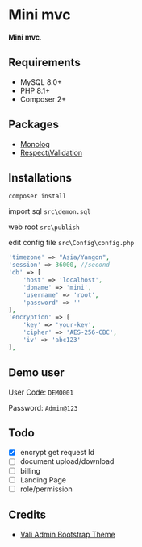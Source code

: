 
# Mini mvc
**Mini mvc**.
## Requirements
- MySQL 8.0+
- PHP 8.1+
- Composer 2+
## Packages
- [Monolog](https://github.com/Seldaek/monolog)
- [Respect\Validation](https://github.com/Respect/Validation)
## Installations
```shell
composer install
```
import sql `src\demon.sql`

web root `src\publish`

edit config file `src\Config\config.php`
```php  
'timezone' => "Asia/Yangon",
'session' => 36000, //second
'db' => [
    'host' => 'localhost',
    'dbname' => 'mini',
    'username' => 'root',
    'password' => ''
],
'encryption' => [
    'key' => 'your-key',
    'cipher' => 'AES-256-CBC',
    'iv' => 'abc123'
], 
```  
## Demo user
User Code: ```DEMO001```

Password: ```Admin@123```
## Todo
- [x] encrypt get request Id
- [ ] document upload/download
- [ ] billing
- [ ] Landing Page
- [ ] role/permission
## Credits
- [Vali Admin Bootstrap Theme](https://github.com/pratikborsadiya/vali-admin)